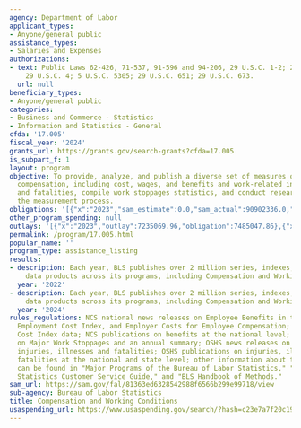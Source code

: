 ```yaml
---
agency: Department of Labor
applicant_types:
- Anyone/general public
assistance_types:
- Salaries and Expenses
authorizations:
- text: Public Laws 62-426, 71-537, 91-596 and 94-206, 29 U.S.C. 1-2; 29 U.S.C. 2b;
    29 U.S.C. 4; 5 U.S.C. 5305; 29 U.S.C. 651; 29 U.S.C. 673.
  url: null
beneficiary_types:
- Anyone/general public
categories:
- Business and Commerce - Statistics
- Information and Statistics - General
cfda: '17.005'
fiscal_year: '2024'
grants_url: https://grants.gov/search-grants?cfda=17.005
is_subpart_f: 1
layout: program
objective: To provide, analyze, and publish a diverse set of measures of employee
  compensation, including cost, wages, and benefits and work-related injuries, illnesses,
  and fatalities, compile work stoppages statistics, and conduct research to improve
  the measurement process.
obligations: '[{"x":"2023","sam_estimate":0.0,"sam_actual":90902336.0,"usa_spending_actual":7465599.81},{"x":"2024","sam_estimate":0.0,"sam_actual":90933274.0,"usa_spending_actual":7573959.57},{"x":"2025","sam_estimate":0.0,"sam_actual":92554000.0,"usa_spending_actual":0.0}]'
other_program_spending: null
outlays: '[{"x":"2023","outlay":7235069.96,"obligation":7485047.86},{"x":"2024","outlay":6765969.73,"obligation":7621000.0},{"x":"2025","outlay":0.0,"obligation":0.0}]'
permalink: /program/17.005.html
popular_name: ''
program_type: assistance_listing
results:
- description: Each year, BLS publishes over 2 million series, indexes, and other
    data products across its programs, including Compensation and Working Conditions.
  year: '2022'
- description: Each year, BLS publishes over 2 million series, indexes, and other
    data products across its programs, including Compensation and Working Conditions.
  year: '2024'
rules_regulations: NCS national news releases on Employee Benefits in the U.S., the
  Employment Cost Index, and Employer Costs for Employee Compensation; Employment
  Cost Index data; NCS publications on benefits at the national level; monthly releases
  on Major Work Stoppages and an annual summary; OSHS news releases on occupational
  injuries, illnesses and fatalities; OSHS publications on injuries, illnesses, and
  fatalities at the national and state level; other information about these programs
  can be found in "Major Programs of the Bureau of Labor Statistics," "Bureau of Labor
  Statistics Customer Service Guide," and "BLS Handbook of Methods."
sam_url: https://sam.gov/fal/81363ed6328542988f6566b299e99718/view
sub-agency: Bureau of Labor Statistics
title: Compensation and Working Conditions
usaspending_url: https://www.usaspending.gov/search/?hash=c23e7a7f20c1974efecdda4dbe7a5f64
---
```

